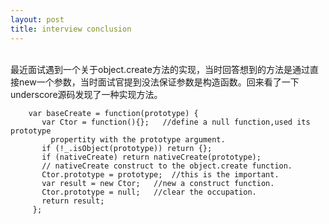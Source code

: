 ```yaml
---
layout: post
title: interview conclusion
---
```


<br>最近面试遇到一个关于object.create方法的实现，当时回答想到的方法是通过直接new一个参数，当时面试官提到没法保证参数是构造函数。回来看了一下underscore源码发现了一种实现方法。

        var baseCreate = function(prototype) {
           var Ctor = function(){};   //define a null function,used its prototype
             propertity with the prototype argument.
           if (!_.isObject(prototype)) return {};
           if (nativeCreate) return nativeCreate(prototype);
           // nativeCreate construct to the object.create function.
           Ctor.prototype = prototype;  //this is the important.
           var result = new Ctor;   //new a construct function.
           Ctor.prototype = null;   //clear the occupation.
           return result;
         };

<br>
